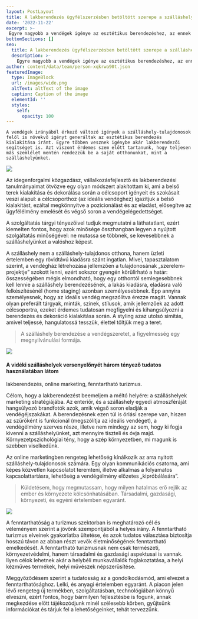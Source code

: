 ```yaml
---
layout: PostLayout
title: A lakberendezés ügyfélszerzésben betöltött szerepe a szálláshelyfejlesztésben [vendégcikk]
date: '2022-11-22'
excerpt: >-
 Egyre nagyobb a vendégek igénye az esztétikus berendezéshez, az ennek való megfelelés közben érdemes szem előtt tartani, hogy más szemlélet szükséges egy otthon és egy szálláshely berendezéséhez.
bottomSections: []
seo:
  title: A lakberendezés ügyfélszerzésben betöltött szerepe a szálláshelyfejlesztésben | Appartman Blog
  description: >-
    Egyre nagyobb a vendégek igénye az esztétikus berendezéshez, az ennek való megfelelés közben érdemes szem előtt tartani, hogy más szemlélet szükséges egy otthon és egy szálláshely berendezéséhez.  
author: content/data/team/person-xqkrwa90t.json
featuredImage:
  type: ImageBlock
  url: /images/wide.png
  altText: altText of the image
  caption: Caption of the image
  elementId: ''
  styles:
    self:
      opacity: 100
---
```

`A vendégek irányából érkező változó igények a szálláshely-tulajdonosok felől is növekvő igényt generáltak az esztétikus berendezés kialakítása iránt. Egyre többen vesznek igénybe akár lakberendezői segítséget is. Azt viszont érdemes szem előtt tartanunk, hogy teljesen más szemlélet mentén rendezzük be a saját otthonunkat, mint a szálláshelyünket.`

![](/images/lakberendezes-maganszallashely-gyetvai-eva-appartman.jpeg)

Az idegenforgalmi közgazdász, vállalkozásfejlesztő és lakberendezési tanulmányaimat ötvözve egy olyan módszert alakítottam ki, ami a belső terek kialakítása és dekorálása során a célcsoport igényeit és szokásait veszi alapul: a célcsoporthoz (az ideális vendéghez) igazítjuk a belső kialakítást, ezáltal megkönnyítve a pozicionálást és az eladást, elősegítve az ügyfélélmény emelését és végső soron a vendégelégedettséget.

A szolgáltatás tárgyi tényezőivel tudjuk megmutatni a láthatatlant, ezért kiemelten fontos, hogy azok minősége összhangban legyen a nyújtott szolgáltatás minőségével: ne mutassa se többnek, se kevesebbnek a szálláshelyünket a valóshoz képest.

A szálláshely nem a szálláshely-tulajdonos otthona, hanem üzleti értelemben egy rövidtávú kiadásra szánt ingatlan. Mivel, tapasztalatom szerint, a vendégház létrehozása jellemzően a tulajdonosának „szerelem-projektje” szokott lenni, ezért sokszor gyengén körülírható a határ: összességében mégis elmondható, hogy egy otthontól semlegesebbnek kell lennie a szálláshely berendezésének, a lakás kiadásra, eladásra való felkészítésénél (home staging) azonban személyesebbnek. Épp annyira személyesnek, hogy az ideális vendég megszólítva érezze magát. Vannak olyan preferált tárgyak, minták, színek, stílusok, amik jellemzőek az adott célcsoportra, ezeket érdemes tudatosan megfigyelni és kihangsúlyozni a berendezés és dekoráció kialakítása során. A styling azaz utolsó simítás, amivel teljessé, hangulatossá tesszük, élettel töltjük meg a teret.

> A szálláshely berendezése a vendégszeretet, a figyelmesség egy megnyilvánulási formája.

![](/images/vendeghaz-berendezes-tippek-gyetvai-eva-appartman.jpeg)

#### A vidéki szálláshelyek versenyelőnyét három tényező tudatos használatában látom

lakberendezés, online marketing, fenntartható turizmus.

Célom, hogy a lakberendezést beemeljem a méltó helyére: a szálláshelyek marketing stratégiájába. Az enteriőr, és a szálláshely egyedi atmoszféráját hangsúlyozó brandfotók azok, amik végső soron eladják a vendégéjszakákat. A berendezésnek ezen túl is óriási szerepe van, hiszen az szűrőként is funkcionál (megszólítja az ideális vendéget), a vendégélmény szerves része, illetve nem mindegy az sem, hogy ki fogja kivenni a szálláshelyünket, azt mennyire tiszteli és óvja majd. Környezetpszichológiai tény, hogy a szép környezetben, mi magunk is szebben viselkedünk.

Az online marketingben rengeteg lehetőség kínálkozik az arra nyitott szálláshely-tulajdonosok számára. Egy olyan kommunikációs csatorna, ami képes közvetlen kapcsolatot teremteni, illetve alkalmas a folyamatos kapcsolattartásra, lehetőség a vendégélmény előzetes „kipróbálására”.

> Küldetésem, hogy megmutassam, hogy milyen hatalmas erő rejlik az ember és környezete kölcsönhatásában. Társadalmi, gazdasági, környezeti, és egyéni értelemben egyaránt.

![](/images/lakberendezes-es-vendegszerzes-maganszallas-apartman-vendeghaz-gyetvai-eva-appartman.jpeg)

A fenntarthatóság a turizmus szektorban is meghatározó cél és véleményem szerint a jövőnk szempontjából a helyes irány. A fenntartható turizmus elveinek gyakorlatba ültetése, és azok tudatos választása biztosítja hosszú távon az abban részt vevők életminőségének fenntartható emelkedését. A fenntartható turizmusnak nem csak természeti, környezetvédelmi, hanem társadalmi és gazdasági aspektusai is vannak. Ilyen célok lehetnek akár a helybéli munkavállalók foglakoztatása, a helyi kézműves termékek, helyi művészek népszerűsítése.

Meggyőződésem szerint a tudatosság az a gondolkodásmód, ami elvezet a fenntarthatósághoz. Lelki, és anyagi értelemben egyaránt.
A piacon jelen lévő rengeteg új termékben, szolgáltatásban, technológiában könnyű elveszni, ezért fontos, hogy bármilyen fejlesztésbe is fogunk, annak megkezdése előtt tájékozódjunk minél szélesebb körben, gyűjtsünk információkat és tárjuk fel a lehetőségeinket, tehát tervezzünk.
